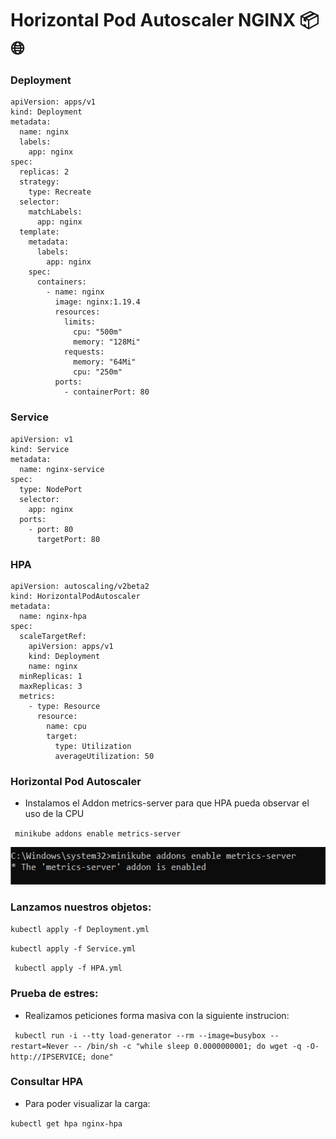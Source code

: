 # Horizontal Pod Autoscaler NGINX 📦🌐

### Deployment 
````
apiVersion: apps/v1
kind: Deployment
metadata:
  name: nginx
  labels:
    app: nginx
spec:
  replicas: 2
  strategy:
    type: Recreate
  selector:
    matchLabels:
      app: nginx
  template:
    metadata:
      labels:
        app: nginx
    spec:
      containers:
        - name: nginx
          image: nginx:1.19.4
          resources:
            limits:
              cpu: "500m"
              memory: "128Mi"
            requests:
              memory: "64Mi"
              cpu: "250m"
          ports:
            - containerPort: 80

````

### Service 
````
apiVersion: v1
kind: Service
metadata:
  name: nginx-service
spec:
  type: NodePort
  selector:
    app: nginx
  ports:
    - port: 80
      targetPort: 80

````

### HPA 
````
apiVersion: autoscaling/v2beta2
kind: HorizontalPodAutoscaler
metadata:
  name: nginx-hpa
spec:
  scaleTargetRef:
    apiVersion: apps/v1
    kind: Deployment
    name: nginx
  minReplicas: 1
  maxReplicas: 3
  metrics:
    - type: Resource
      resource:
        name: cpu
        target:
          type: Utilization
          averageUtilization: 50

````

### Horizontal Pod Autoscaler

* Instalamos el Addon metrics-server para que HPA pueda observar el uso de la CPU

`` minikube addons enable metrics-server``

![metrics](./imatges/metrics.PNG)  

### Lanzamos nuestros objetos:


```kubectl apply -f Deployment.yml```

```kubectl apply -f Service.yml```

``` kubectl apply -f HPA.yml```


### Prueba de estres:

* Realizamos peticiones forma masiva con la siguiente instrucion:

``` kubectl run -i --tty load-generator --rm --image=busybox --restart=Never -- /bin/sh -c "while sleep 0.0000000001; do wget -q -O- http://IPSERVICE; done"```

### Consultar HPA

* Para poder visualizar la carga:

```kubectl get hpa nginx-hpa ```